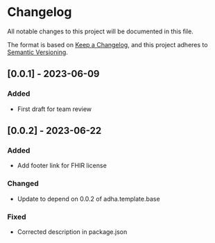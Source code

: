 # Changelog

All notable changes to this project will be documented in this file.

The format is based on [Keep a Changelog](https://keepachangelog.com/en/1.1.0/),
and this project adheres to [Semantic Versioning](https://semver.org/spec/v2.0.0.html).

## [0.0.1] - 2023-06-09

### Added
- First draft for team review

## [0.0.2] - 2023-06-22

### Added
- Add footer link for FHIR license

### Changed
- Update to depend on 0.0.2 of adha.template.base

### Fixed
- Corrected description in package.json
